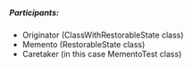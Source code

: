 ##### Participants:
- Originator (ClassWithRestorableState class)
- Memento (RestorableState class)
- Caretaker (in this case MementoTest class)
